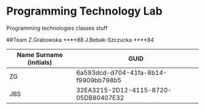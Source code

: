 # Programming Technology Lab
Programming technologies classes stuff

##Team
Z.Grabowska   ****88
J.Bebak-Szczucka ****84



| Name Surname (initials) | GUID                                     |
| ----------------------- | ---------------------------------------- |
| ZG                      |  6a593dcd-d704-41fa-8b14-f9909bb798b5    |
| JBS                     |  32EA3215-2D12-4115-8720-05DB80407E32     |
